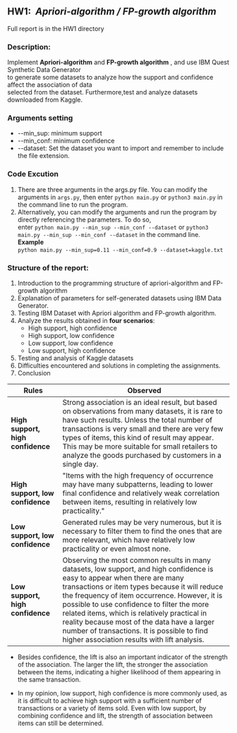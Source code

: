 ## HW1: &nbsp;*Apriori-algorithm / FP-growth algorithm*
Full report is in the HW1 directory
### Description:<br>
Implement **Apriori-algorithm** and **FP-growth algorithm** , and use IBM Quest Synthetic Data Generator <br>
to generate some datasets to analyze how the support and confidence affect the association of data <br>
selected from the dataset. Furthermore,test and analyze datasets downloaded from Kaggle.
### Arguments setting 
* --min_sup: minimum support
* --min_conf: minimum confidence
* --dataset: Set the dataset you want to import and remember to include the file extension.

### Code Excution 
1. There are three arguments in the args.py file. You can modify the arguments in `args.py`, then enter `python main.py` or `python3 main.py` in the command line to run the program.
2. Alternatively, you can modify the arguments and run the program by directly referencing the parameters. To do so, <br>
enter `python main.py --min_sup --min_conf --dataset` or `python3 main.py --min_sup --min_conf --dataset` in the command line.<br>
**Example** <br>
`python main.py --min_sup=0.11 --min_conf=0.9 --dataset=kaggle.txt` 

### Structure of the report:<br>
1. Introduction to the programming structure of apriori-algorithm and FP-growth algorithm
2. Explanation of parameters for self-generated datasets using IBM Data Generator.
3. Testing IBM Dataset with Apriori algorithm and FP-growth algorithm.
4. Analyze the results obtained in **four scenarios**:
   * High support, high confidence
   * High support, low confidence
   * Low support, low confidence
   * Low support, high confidence
5. Testing and analysis of Kaggle datasets
6. Difficulties encountered and solutions in completing the assignments.
7. Conclusion

|      Rules         |     Observed       |
| ------------------ | ------------------ |
| **High support, high confidence**  | Strong association is an ideal result, but based on observations from many datasets, it is rare to have such results. Unless the total number of transactions is very small and there are very few types of items, this kind of result may appear. This may be more suitable for small retailers to analyze the goods purchased by customers in a single day.  |
| **High support, low confidence**  | "Items with the high frequency of occurrence may have many subpatterns, leading to lower final confidence and relatively weak correlation between items, resulting in relatively low practicality."  |
| **Low support, low confidence**  | Generated rules may be very numerous, but it is necessary to filter them to find the ones that are more relevant, which have relatively low practicality or even almost none.  |
| **Low support, high confidence**  | Observing the most common results in many datasets, low support, and high confidence is easy to appear when there are many transactions or item types because it will reduce the frequency of item occurrence. However, it is possible to use confidence to filter the more related items, which is relatively practical in reality because most of the data have a larger number of transactions. It is possible to find higher association results with lift analysis.  |

* Besides confidence, the lift is also an important indicator of the strength of the association. The larger the lift, the stronger the association between the items, indicating a higher likelihood of them appearing in the same transaction.

* In my opinion, low support, high confidence is more commonly used, as it is difficult to achieve high support with a sufficient number of transactions or a variety of items sold. Even with low support, by combining confidence and lift, the strength of association between items can still be determined.
